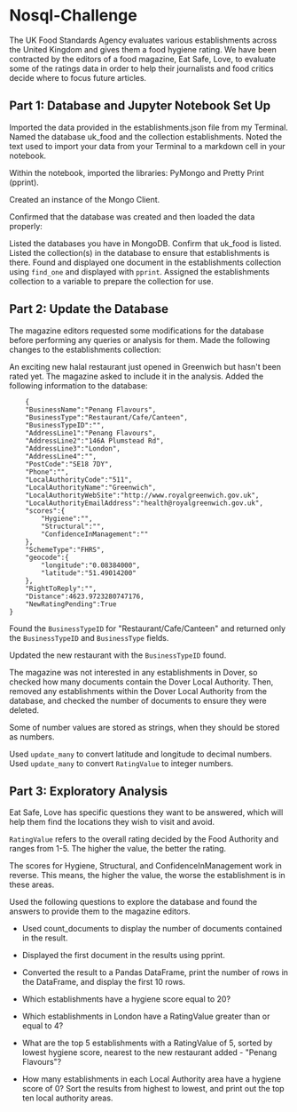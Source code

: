 # Nosql-Challenge
The UK Food Standards Agency evaluates various establishments across the United Kingdom and gives them a food hygiene 
rating. We have been contracted by the editors of a food magazine, Eat Safe, Love, to evaluate some of the ratings data
in order to help their journalists and food critics decide where to focus future articles.

## Part 1: Database and Jupyter Notebook Set Up
Imported the data provided in the establishments.json file from my Terminal. Named the database uk_food and the 
collection establishments. Noted the text used to import your data from your Terminal to a markdown cell in your 
notebook.

Within the notebook, imported the libraries: PyMongo and Pretty Print (pprint).

Created an instance of the Mongo Client.

Confirmed that the database was created and then loaded the data properly:

Listed the databases you have in MongoDB. Confirm that uk_food is listed.
Listed the collection(s) in the database to ensure that establishments is there.
Found and displayed one document in the establishments collection using ```find_one``` and displayed with ```pprint```.
Assigned the establishments collection to a variable to prepare the collection for use.
 

## Part 2: Update the Database
The magazine editors requested some modifications for the database before performing any queries or analysis for them. 
Made the following changes to the establishments collection:

An exciting new halal restaurant just opened in Greenwich but hasn't been rated yet. The magazine asked to include it in 
the analysis. Added the following information to the database:


```    
    {
    "BusinessName":"Penang Flavours",
    "BusinessType":"Restaurant/Cafe/Canteen",
    "BusinessTypeID":"",
    "AddressLine1":"Penang Flavours",
    "AddressLine2":"146A Plumstead Rd",
    "AddressLine3":"London",
    "AddressLine4":"",
    "PostCode":"SE18 7DY",
    "Phone":"",
    "LocalAuthorityCode":"511",
    "LocalAuthorityName":"Greenwich",
    "LocalAuthorityWebSite":"http://www.royalgreenwich.gov.uk",
    "LocalAuthorityEmailAddress":"health@royalgreenwich.gov.uk",
    "scores":{
        "Hygiene":"",
        "Structural":"",
        "ConfidenceInManagement":""
    },
    "SchemeType":"FHRS",
    "geocode":{
        "longitude":"0.08384000",
        "latitude":"51.49014200"
    },
    "RightToReply":"",
    "Distance":4623.9723280747176,
    "NewRatingPending":True
}
```
Found the ```BusinessTypeID``` for "Restaurant/Cafe/Canteen" and returned only the ```BusinessTypeID``` and 
```BusinessType``` fields.

Updated the new restaurant with the ```BusinessTypeID``` found.

The magazine was not interested in any establishments in Dover, so checked how many documents contain the Dover Local 
Authority. Then, removed any establishments within the Dover Local Authority from the database, and checked the number 
of documents to ensure they were deleted.

Some of number values are stored as strings, when they should be stored as numbers.

Used ```update_many``` to convert latitude and longitude to decimal numbers.
Used ```update_many``` to convert ```RatingValue``` to integer numbers.

## Part 3: Exploratory Analysis
Eat Safe, Love has specific questions they want to be answered, which will help them find the locations they wish to 
visit and avoid.

```RatingValue``` refers to the overall rating decided by the Food Authority and ranges from 1-5. The higher the value, 
the better the rating.

The scores for Hygiene, Structural, and ConfidenceInManagement work in reverse. This means, the higher the value, the 
worse the establishment is in these areas.

Used the following questions to explore the database and found the answers to provide them to the magazine 
editors.

* Used count_documents to display the number of documents contained in the result.

* Displayed the first document in the results using pprint.

* Converted the result to a Pandas DataFrame, print the number of rows in the DataFrame, and display the first 10 rows.

* Which establishments have a hygiene score equal to 20?

* Which establishments in London have a RatingValue greater than or equal to 4?

* What are the top 5 establishments with a RatingValue of 5, sorted by lowest hygiene score, nearest to the new 
restaurant added - "Penang Flavours"?

* How many establishments in each Local Authority area have a hygiene score of 0? Sort the results from highest to 
lowest, and print out the top ten local authority areas.
